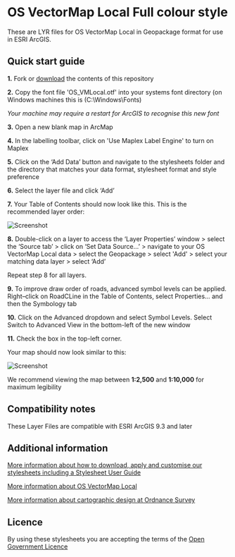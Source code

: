 # OS VectorMap Local Full colour style

These are LYR files for OS VectorMap Local in Geopackage format for use in ESRI ArcGIS.

## Quick start guide

**1.**  Fork or [download](https://github.com/OrdnanceSurvey/OS-VectorMap-Local-stylesheets/archive/master.zip) the contents of this repository

**2.**  Copy the font file 'OS_VMLocal.otf' into your systems font directory (on Windows machines this is (C:\Windows\Fonts)

*Your machine may require a restart for ArcGIS to recognise this new font*

**3.**  Open a new blank map in ArcMap

**4.**  In the labelling toolbar, click on 'Use Maplex Label Engine' to turn on Maplex

**5.**  Click on the ‘Add Data’ button and navigate to the stylesheets folder and the directory that matches your data format, stylesheet format and style preference

**6.**  Select the layer file and click ‘Add’

**7.**  Your Table of Contents should now look like this. This is the recommended layer order: 

  ![Screenshot](https://raw.githubusercontent.com/OrdnanceSurvey/OS-VectorMap-Local-stylesheets/master/Geopackage%20stylesheets/ESRI%20Stylesheets%20(LYR)/Full%20Colour%20style/images/VML_FC_screenshot.png "Recommended layer order for OS VectorMap Local")
  
**8.**  Double-click on a layer to access the ‘Layer Properties’ window > select the ‘Source tab’ > click on ‘Set Data Source…’ > navigate to your OS VectorMap Local data > select the Geopackage > select 'Add' > select your matching data layer > select ‘Add’

Repeat step 8 for all layers.

**9.**  To improve draw order of roads, advanced symbol levels can be applied. Right–click on RoadCLine in the Table of Contents, select Properties… and then the Symbology tab

**10.**  Click on the Advanced dropdown and select Symbol Levels. Select Switch to Advanced View in the bottom-left of the new window

**11.**  Check the box in the top-left corner.

Your map should now look similar to this: 

  ![Screenshot](https://raw.githubusercontent.com/OrdnanceSurvey/OS-VectorMap-Local-stylesheets/master/Geopackage%20stylesheets/ESRI%20Stylesheets%20(LYR)/Full%20Colour%20style/images/VML_FC_screenshot.png "Screenshot of OS VectorMap Local at 1:5,000 scale")

We recommend viewing the map between **1:2,500** and **1:10,000** for maximum legibility

## Compatibility notes

These Layer Files are compatible with ESRI ArcGIS 9.3 and later

## Additional information

[More information about how to download, apply and customise our stylesheets including a Stylesheet User Guide](http://www.ordnancesurvey.co.uk/resources/carto-design/cartographic-stylesheets.html)

[More information about OS VectorMap Local](http://www.ordnancesurvey.co.uk/business-and-government/products/vectormap-local.html)

[More information about cartographic design at Ordnance Survey](https://www.ordnancesurvey.co.uk/resources/carto-design/)

## Licence

By using these stylesheets you are accepting the terms of the [Open Government Licence](http://www.nationalarchives.gov.uk/doc/open-government-licence/)
